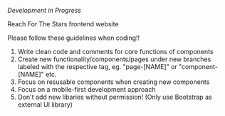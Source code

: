 *Development in Progress*

Reach For The Stars frontend website

Please follow these guidelines when coding!!

1. Write clean code and comments for core functions of components
2. Create new functionality/components/pages under new branches labeled with the respective tag, eg. "page-[NAME]" or "component-[NAME]" etc.
3. Focus on resusable components when creating new components
4. Focus on a mobile-first development approach
5. Don't add new libaries without permission! (Only use Bootstrap as external UI library)
